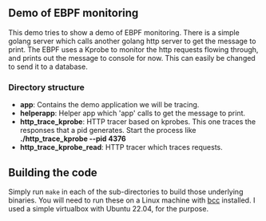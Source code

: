 ## Demo of EBPF monitoring

This demo tries to show a demo of EBPF monitoring. There is a simple golang server which calls another golang http server to get the 
message to print. The EBPF uses a Kprobe to monitor the http requests flowing through, and prints out the message to console for now.
This can easily be changed to send it to a database.


### Directory structure

- **app**: Contains the demo application we will be tracing.
- **helperapp**: Helper app which 'app' calls to get the message to print.
- **http\_trace\_kprobe**: HTTP tracer based on kprobes. This one traces the responses that a pid generates. Start the process like **./http_trace_kprobe --pid 4376**
- **http\_trace\_kprobe\_read**: HTTP tracer which traces requests.

## Building the code

Simply run `make` in each of the sub-directories to build those underlying binaries.
You will need to run these on a Linux machine with [bcc](https://github.com/iovisor/bcc/blob/master/INSTALL.md) installed.
I used a simple  virtualbox with Ubuntu 22.04,  for the purpose.
	
